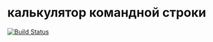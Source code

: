# калькулятор командной строки 
[![Build Status](https://travis-ci.org/agrmv/calculator.svg?branch=master)](https://travis-ci.org/agrmv/calculator)
